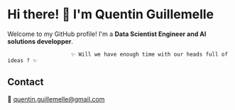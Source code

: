 # Hi there! 👋 I'm Quentin Guillemelle

Welcome to my GitHub profile! I'm a **Data Scientist Engineer and AI solutions developper**. 

                        ✨ Will we have enough time with our heads full of ideas ? ✨

## Contact
📧 quentin.guillemelle@gmail.com
